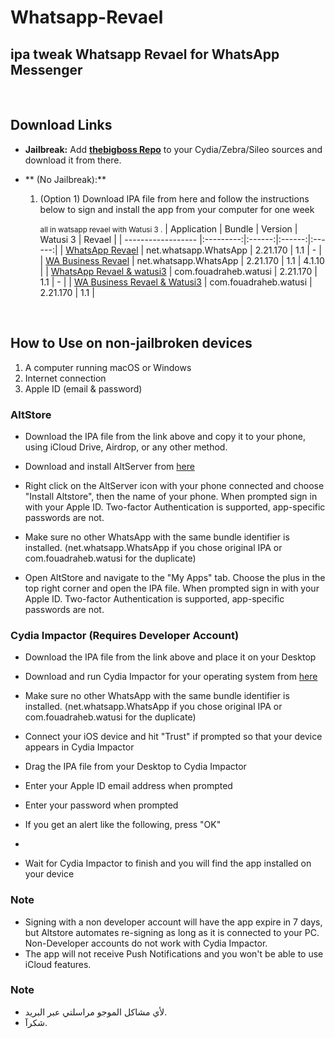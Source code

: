 # Whatsapp-Revael
ipa tweak Whatsapp Revael for WhatsApp Messenger
-----------
&nbsp;

## Download Links

* **Jailbreak:** Add __[thebigboss Repo](http://apt.thebigboss.org/repofiles/cydia)__ to your Cydia/Zebra/Sileo sources and download it from there. 

* ** (No Jailbreak):** 

    1. (Option 1) Download IPA file from here and follow the instructions below to sign and install the app from your computer for one week

        <small>all in watsapp revael with Watusi 3 .</small>
        | Application | Bundle | Version | Watusi 3 | Revael |
        | ------------------ |:---------:|:------:|:------:|:------:|
        | [WhatsApp Revael](https://mega.nz/file/5fhCyZiL#T3F7cvUVuHc7q3LzbzyVtTA4HQo2GYjsb9C5opQZ8Kw) | net.whatsapp.WhatsApp | 2.21.170 | 1.1 | - |
        | [WA Business Revael](https://mega.nz/file/FCxFjAbB#_Nj9kuOeMn_JU_l5YNf0WGc8J_vLkXMiTzO0--5eiYQ) | net.whatsapp.WhatsApp | 2.21.170 | 1.1 | 4.1.10 |
        | [WhatsApp Revael & watusi3](https://mega.nz/file/wGxxgaQK#zOZlyIPE5mafapXKZWV_qKnDtl_YozlXHdp5iSgchWw) | com.fouadraheb.watusi | 2.21.170 | 1.1 | - |
        | [WA Business Revael & Watusi3](https://mega.nz/file/UOgmTDoK#Z_hlNapxWj16JX2qRUewPYhRQMPwLEcTpxthOxd4Xm4) | com.fouadraheb.watusi | 2.21.170 | 1.1 | 
        
&nbsp;

## How to Use on non-jailbroken devices

1. A computer running macOS or Windows
2. Internet connection
3. Apple ID (email & password)

### AltStore

* Download the IPA file from the link above and copy it to your phone, using iCloud Drive, Airdrop, or any other method.

* Download and install AltServer from [here](https://altstore.io)

* Right click on the AltServer icon with your phone connected and choose "Install Altstore", then the name of your phone. When prompted sign in with your Apple ID. Two-factor Authentication is supported, app-specific passwords are not.

* Make sure no other WhatsApp with the same bundle identifier is installed. (net.whatsapp.WhatsApp if you chose original IPA or com.fouadraheb.watusi for the duplicate)

* Open AltStore and navigate to the "My Apps" tab. Choose the plus in the top right corner and open the IPA file. When prompted sign in with your Apple ID. Two-factor Authentication is supported, app-specific passwords are not.

### Cydia Impactor (Requires Developer Account)

* Download the IPA file from the link above and place it on your Desktop

* Download and run Cydia Impactor for your operating system from [here](http://www.cydiaimpactor.com)

* Make sure no other WhatsApp with the same bundle identifier is installed. (net.whatsapp.WhatsApp if you chose original IPA or com.fouadraheb.watusi for the duplicate)

* Connect your iOS device and hit "Trust" if prompted so that your device appears in Cydia Impactor

* Drag the IPA file from your Desktop to Cydia Impactor

* Enter your Apple ID email address when prompted 

* Enter your password when prompted 

* If you get an alert like the following, press "OK"
* 
* Wait for Cydia Impactor to finish and you will find the app installed on your device

### Note

* Signing with a non developer account will have the app expire in 7 days, but Altstore automates re-signing as long as it is connected to your PC. Non-Developer accounts do not work with Cydia Impactor.
* The app will not receive Push Notifications and you won't be able to use iCloud features.



### Note

* لأي مشاكل الموجو مراسلتي عبر البريد.
* شكرآ.
